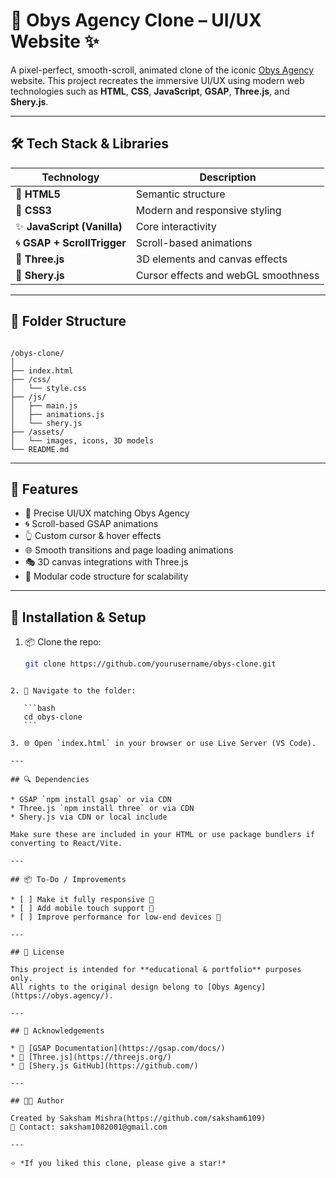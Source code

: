 
# 🎨 Obys Agency Clone – UI/UX Website ✨

A pixel-perfect, smooth-scroll, animated clone of the iconic [Obys Agency](https://obys.agency/) website. This project recreates the immersive UI/UX using modern web technologies such as **HTML**, **CSS**, **JavaScript**, **GSAP**, **Three.js**, and **Shery.js**.

---

## 🛠️ Tech Stack & Libraries

| Technology | Description |
|------------|-------------|
| 🧱 **HTML5** | Semantic structure |
| 🎨 **CSS3** | Modern and responsive styling |
| ✨ **JavaScript (Vanilla)** | Core interactivity |
| 🌀 **GSAP + ScrollTrigger** | Scroll-based animations |
| 🌌 **Three.js** | 3D elements and canvas effects |
| 🎥 **Shery.js** | Cursor effects and webGL smoothness |

---

## 📂 Folder Structure

```

/obys-clone/
│
├── index.html
├── /css/
│   └── style.css
├── /js/
│   ├── main.js
│   ├── animations.js
│   └── shery.js
├── /assets/
│   └── images, icons, 3D models
└── README.md

````

---

## 🔧 Features

- 🎯 Precise UI/UX matching Obys Agency
- 🌀 Scroll-based GSAP animations
- 👆 Custom cursor & hover effects
- 🌐 Smooth transitions and page loading animations
- 🎭 3D canvas integrations with Three.js
- 🧩 Modular code structure for scalability

---

## 🚦 Installation & Setup

1. 📦 Clone the repo:
   ```bash
   git clone https://github.com/yourusername/obys-clone.git
````

2. 🚀 Navigate to the folder:

   ```bash
   cd obys-clone
   ```

3. 🌐 Open `index.html` in your browser or use Live Server (VS Code).

---

## 🔍 Dependencies

* GSAP `npm install gsap` or via CDN
* Three.js `npm install three` or via CDN
* Shery.js via CDN or local include

Make sure these are included in your HTML or use package bundlers if converting to React/Vite.

---

## 📦 To-Do / Improvements

* [ ] Make it fully responsive 📱
* [ ] Add mobile touch support 🤳
* [ ] Improve performance for low-end devices 🐢

---

## 📄 License

This project is intended for **educational & portfolio** purposes only.
All rights to the original design belong to [Obys Agency](https://obys.agency/).

---

## 🙌 Acknowledgements

* 🔗 [GSAP Documentation](https://gsap.com/docs/)
* 🔗 [Three.js](https://threejs.org/)
* 🔗 [Shery.js GitHub](https://github.com/)

---

## 🧑‍💻 Author

Created by Saksham Mishra(https://github.com/saksham6109)
📧 Contact: saksham1082001@gmail.com

---

⭐ *If you liked this clone, please give a star!*


